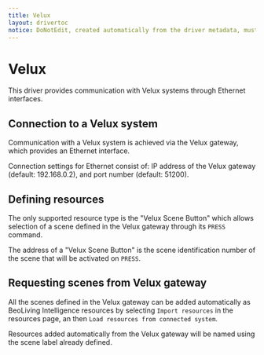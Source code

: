 ```yaml
---
title: Velux
layout: drivertoc
notice: DoNotEdit, created automatically from the driver metadata, must be updated on the driver itself
---
```

Velux
=====

This driver provides communication with Velux systems through Ethernet interfaces.

Connection to a Velux system
----------------------------

Communication with a Velux system is achieved via the Velux gateway,
which provides an Ethernet interface.

Connection settings for Ethernet consist of: IP address of the Velux
gateway (default: 192.168.0.2), and port number (default: 51200).

Defining resources
------------------

The only supported resource type is the "Velux Scene Button" which
allows selection of a scene defined in the Velux gateway through its
`PRESS` command.

The address of a "Velux Scene Button" is the scene identification
number of the scene that will be activated on `PRESS`.

Requesting scenes from Velux gateway
-------------------------------------
All the scenes defined in the Velux gateway can be added automatically
as BeoLiving Intelligence resources by selecting `Import resources` in the
resources page, an then `Load resources from connected system`.

Resources added automatically from the Velux gateway will be named
using the scene label already defined.
